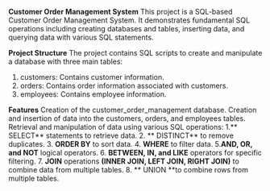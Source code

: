 **Customer Order Management System**
This project is a SQL-based Customer Order Management System. It demonstrates fundamental SQL operations including creating databases and tables, inserting data, and querying data with various SQL statements.

**Project Structure**
The project contains SQL scripts to create and manipulate a database with three main tables:

1. customers: Contains customer information.
2. orders: Contains order information associated with customers.
3. employees: Contains employee information.
   
**Features**
Creation of the customer_order_management database.
Creation and insertion of data into the customers, orders, and employees tables.
Retrieval and manipulation of data using various SQL operations:
1.** SELECT** statements to retrieve data.
2. ** DISTINCT** to remove duplicates.
3. **ORDER BY** to sort data.
4. **WHERE** to filter data.
5.**AND, OR, and NOT** logical operators.
6. **BETWEEN, IN, and LIKE** operators for specific filtering.
7. **JOIN** operations **(INNER JOIN, LEFT JOIN, RIGHT JOIN)** to combine data from multiple tables.
8. ** UNION **to combine rows from multiple tables.
